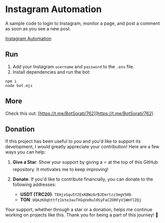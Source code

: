 # Instagram Automation
A sample code to login to Instagram, monitor a page, and post a comment as soon as you see a new post.

[Instagram Automation](https://github.com/user-attachments/assets/3781303f-9488-476c-b17a-2a957dbdf79f)

## Run
1. Add your Instagram `username` and `password` to the `.env` file.
2. Install dependencies and run the bot:
```
npm i
node bot.mjs
```

## More
Check this out: [https://t.me/BotSorati/762](https://t.me/BotSorati/762)

## Donation
If this project has been useful to you and you'd like to support its development, I would greatly appreciate your contribution! Here are a few ways you can help:

1. **Give a Star**: Show your support by giving a ⭐ at the top of this GitHub repository. It motivates me to keep improving!
2. **Donate**: If you'd like to contribute financially, you can donate to the following addresses:

   - **USDT (TRC20)**: `TEHjxGqu5Y2ExKBWzArBJEmrtzz3mgV5Hb`
   - **TON**: `UQAzK0qhttfz1kte3auTXGqVeRul0SyFaCZORFyV1WmYlZQj`

Your support, whether through a star or a donation, helps me continue working on projects like this. Thank you for being a part of this journey! 🚀
